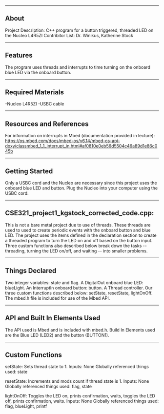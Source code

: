 -------------------
About
-------------------
Project Description: C++ program for a button triggered, threaded LED on the Nucleo L4R5ZI
Contribitor List: Dr. Winikus, Katherine Stock


--------------------
Features
--------------------
The program uses threads and interrupts to time turning on the onboard blue LED via the onboard button.

--------------------
Required Materials
--------------------
-Nucleo L4R5ZI
-USBC cable

--------------------
Resources and References
--------------------
For information on interrupts in Mbed (documentation provided in lecture):
https://os.mbed.com/docs/mbed-os/v6.14/mbed-os-api-doxy/classmbed_1_1_interrupt_in.html#af0810e0eb56d5504c46a89d1e86c045b

--------------------
Getting Started
--------------------
Only a USBC cord and the Nucleo are necessary since this project uses the onboard blue LED and button.
Plug the Nucleo into your computer using the USBC cord.

--------------------
CSE321_project1_kgstock_corrected_code.cpp:
--------------------
This is not a bare metal project due to use of threads. These threads are used to used to create periodic events with the onboard button and blue LED.
The project uses the items defined in the declaration section to create a threaded program to turn the LED on and off based on the button input.
Three custom functions also described below break down the tasks -- threading, turning the LED on/off, and waiting -- into smaller problems.


----------
Things Declared
----------
Two integer variables: state and flag.
A DigitalOut onboard blue LED: blueLight.
An InterruptIn onboard button: button.
A Thread controller.
Our three custom functions described below: setState, resetState, lightOnOff.
The mbed.h file is included for use of the Mbed API.

----------
API and Built In Elements Used
----------
The API used is Mbed and is included with mbed.h.
Build In Elements used are the Blue LED (LED2) and the button (BUTTON1).

----------
Custom Functions
----------
setState:
	Sets thread state to 1. 
	Inputs:
		None
	Globally referenced things used:
	state

resetState:
	Increments and mods count if thread state is 1. 
	Inputs:
		None
	Globally referenced things used:
	flag, state 

lightOnOff:
	Toggles the LED on, prints confirmation, waits, toggles the LED off, prints confirmation, waits. 
	Inputs:
		None
	Globally referenced things used:
	flag, blueLight, printf



